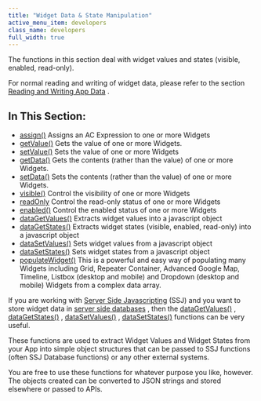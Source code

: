 ```yaml
---
title: "Widget Data & State Manipulation"
active_menu_item: developers
class_name: developers
full_width: true
---
```



The functions in this section deal with widget values and states (visible, enabled, read-only).

For normal reading and writing of widget data, please refer to the section [Reading and Writing App Data](/developers/documentation/scripting-apis/client-scripting-overview/scripting-with-javascript/widget-reading-writing/) .

## In This Section:

 - [assign()](/developers/documentation/scripting-apis/client-api/widget-data-state-manipulation/assign)
    Assigns an AC Expression to one or more Widgets
 - [getValue()](/developers/documentation/scripting-apis/client-api/widget-data-state-manipulation/refgetvalue)
    Gets the value of one or more Widgets.
 - [setValue()](/developers/documentation/scripting-apis/client-api/widget-data-state-manipulation/refsetvalue)
    Sets the value of one or more Widgets
 - [getData()](/developers/documentation/scripting-apis/client-api/widget-data-state-manipulation/getdata)
    Gets the contents (rather than the value) of one or more Widgets.
 - [setData()](/developers/documentation/scripting-apis/client-api/widget-data-state-manipulation/setdata)
    Sets the contents (rather than the value) of one or more Widgets.
 - [visible()](/developers/documentation/scripting-apis/client-api/widget-data-state-manipulation/visible)
    Control the visibility of one or more Widgets
 - [readOnly](/developers/documentation/scripting-apis/client-api/widget-data-state-manipulation/readonly)
    Control the read-only status of one or more Widgets
 - [enabled()](/developers/documentation/scripting-apis/client-api/widget-data-state-manipulation/enabled)
    Control the enabled status of one or more Widgets
 - [dataGetValues()](/developers/documentation/scripting-apis/client-api/widget-data-state-manipulation/datagetvalues)
    Extracts widget values into a javascript object
 - [dataGetStates()](/developers/documentation/scripting-apis/client-api/widget-data-state-manipulation/datagetstates)
    Extracts widget states (visible, enabled, read-only) into a javascript object
 - [dataSetValues()](/developers/documentation/scripting-apis/client-api/widget-data-state-manipulation/datasetvalues)
    Sets widget values from a javascript object
 - [dataSetStates()](/developers/documentation/scripting-apis/client-api/widget-data-state-manipulation/datasetstates)
    Sets widget states from a javascript object
 - [populateWidget()](/developers/documentation/scripting-apis/client-api/widget-data-state-manipulation/populatewidget/)
    This is a powerful and easy way of populating many Widgets including Grid, Repeater Container, Advanced Google Map, Timeline, Listbox (desktop and mobile) and Dropdown (desktop and mobile) Widgets from a complex data array.

If you are working with [Server Side Javascripting](/developers/documentation/scripting-apis/server-side-scripting-overview/) (SSJ) and you want to store widget data in [server side databases](/developers/documentation/product-guide/data-storage/server-side-data-storage/) , then the [dataGetValues()](/developers/documentation/scripting-apis/client-api/widget-data-state-manipulation/datagetvalues) , [dataGetStates()](/developers/documentation/scripting-apis/client-api/widget-data-state-manipulation/datagetstates) , [dataSetValues()](/developers/documentation/scripting-apis/client-api/widget-data-state-manipulation/datasetvalues) , [dataSetStates()](/developers/documentation/scripting-apis/client-api/widget-data-state-manipulation/datasetstates) functions can be very useful.

These functions are used to extract Widget Values and Widget States from your App into simple object structures that can be passed to SSJ functions (often SSJ Database functions) or any other external systems.

You are free to use these functions for whatever purpose you like, however. The objects created can be converted to JSON strings and stored elsewhere or passed to APIs.

